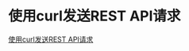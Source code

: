 # 使用curl发送REST API请求



[使用curl发送REST API请求](https://www.11meigui.com/2022/shi-yong-curl-fa-song-rest-api-qing-qiu.html)
